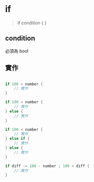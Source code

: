 # if

> if condition { }

## condition 

必須為 bool

## 實作

```go

if 100 < number {
    // 實作
}

if 100 < number {
    // 實作
} else {
    // 實作
}

if 100 < number {
    // 實作
} else if {
    // 實作
} else {
    // 實作
}

if diff := 100 - number ; 100 < diff {
    // 實作
}

```